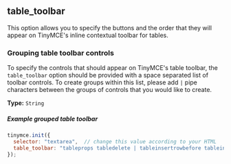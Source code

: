 ## table_toolbar

This option allows you to specify the buttons and the order that they will appear on TinyMCE's inline contextual toolbar for tables.

### Grouping table toolbar controls

To specify the controls that should appear on TinyMCE's table toolbar, the `table_toolbar` option should be provided with a space separated list of toolbar controls. To create groups within this list, please add `|` pipe characters between the groups of controls that you would like to create.

**Type:** `String`

##### Example grouped table toolbar

```js
tinymce.init({
  selector: "textarea",  // change this value according to your HTML
  table_toolbar: "tableprops tabledelete | tableinsertrowbefore tableinsertrowafter tabledeleterow | tableinsertcolbefore tableinsertcolafter tabledeletecol"
});
```
